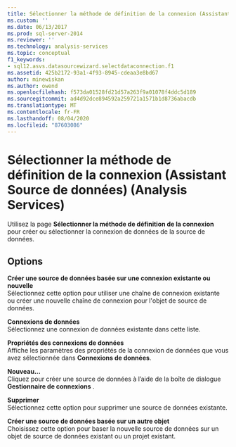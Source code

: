 ```yaml
---
title: Sélectionner la méthode de définition de la connexion (Assistant source de données) (Analysis Services) | Microsoft Docs
ms.custom: ''
ms.date: 06/13/2017
ms.prod: sql-server-2014
ms.reviewer: ''
ms.technology: analysis-services
ms.topic: conceptual
f1_keywords:
- sql12.asvs.datasourcewizard.selectdataconnection.f1
ms.assetid: 425b2172-93a1-4f93-8945-cdeaa3e8bd67
author: minewiskan
ms.author: owend
ms.openlocfilehash: f573da01528fd21d57a263f9a01078f4ddc5d189
ms.sourcegitcommit: ad4d92dce894592a259721a1571b1d8736abacdb
ms.translationtype: MT
ms.contentlocale: fr-FR
ms.lasthandoff: 08/04/2020
ms.locfileid: "87603086"
---
```

# <a name="select-how-to-define-the-connection-data-source-wizard-analysis-services"></a>Sélectionner la méthode de définition de la connexion (Assistant Source de données) (Analysis Services)
  Utilisez la page **Sélectionner la méthode de définition de la connexion** pour créer ou sélectionner la connexion de données de la source de données.  
  
## <a name="options"></a>Options  
 **Créer une source de données basée sur une connexion existante ou nouvelle**  
 Sélectionnez cette option pour utiliser une chaîne de connexion existante ou créer une nouvelle chaîne de connexion pour l'objet de source de données.  
  
 **Connexions de données**  
 Sélectionnez une connexion de données existante dans cette liste.  
  
 **Propriétés des connexions de données**  
 Affiche les paramètres des propriétés de la connexion de données que vous avez sélectionnée dans **Connexions de données**.  
  
 **Nouveau...**  
 Cliquez pour créer une source de données à l’aide de la boîte de dialogue **Gestionnaire de connexions** .  
  
 **Supprimer**  
 Sélectionnez cette option pour supprimer une source de données existante.  
  
 **Créer une source de données basée sur un autre objet**  
 Choisissez cette option pour baser la nouvelle source de données sur un objet de source de données existant ou un projet existant.  
  
  
